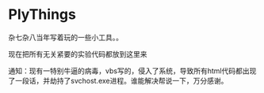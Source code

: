 # PlyThings
杂七杂八当年写着玩的一些小工具。。

现在把所有无关紧要的实验代码都放到这里来

通知：现有一特别牛逼的病毒，vbs写的，侵入了系统，导致所有html代码都出现了一段话，并劫持了svchost.exe进程。谁能解决帮说一下，万分感谢。